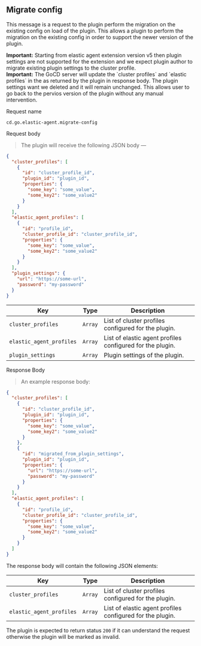 ## Migrate config

This message is a request to the plugin perform the migration on the existing config on load of the plugin. This allows 
a plugin to perform the migration on the existing config in order to support the newer version of the plugin. 

<aside class="warning">
  <strong>Important:</strong> Starting from elastic agent extension version v5 then plugin settings are not supported for
   the extension and we expect plugin author to migrate existing plugin settings to the cluster profile. 
</aside>

<aside class="notice">
  <strong>Important:</strong> The GoCD server will update the `cluster profiles` and `elastic profiles` in the as returned
   by the plugin in response body. The plugin settings want we deleted and it will remain unchanged. This allows user to 
   go back to the pervios version of the plugin without any manual intervention.  
</aside>

<p class='request-name-heading'>Request name</p>

`cd.go.elastic-agent.migrate-config`

<p class='request-body-heading'>Request body</p>

> The plugin will receive the following JSON body —

```json
{
  "cluster_profiles": [
    {
      "id": "cluster_profile_id",
      "plugin_id": "plugin_id",
      "properties": {
        "some_key": "some_value",
        "some_key2": "some_value2"
      }
    }
  ],
  "elastic_agent_profiles": [
    {
      "id": "profile_id",
      "cluster_profile_id": "cluster_profile_id",
      "properties": {
        "some_key": "some_value",
        "some_key2": "some_value2"
      }
    }
  ],
  "plugin_settings": {
    "url": "https://some-url",
    "password": "my-password"
  }
}
```

<p class='attributes-table-follows'></p>

| Key                         | Type      | Description                                               |
| --------------------------- | --------- | --------------------------------------------------------- |
| `cluster_profiles`          | `Array`   | List of cluster profiles configured for the plugin.       |
| `elastic_agent_profiles`    | `Array`   | List of elastic agent profiles configured for the plugin. |
| `plugin_settings`           | `Array`   | Plugin settings of the plugin.                            |

<p class='response-code-heading'>Response Body</p>

> An example response body:

```json
{
  "cluster_profiles": [
    {
      "id": "cluster_profile_id",
      "plugin_id": "plugin_id",
      "properties": {
        "some_key": "some_value",
        "some_key2": "some_value2"
      }
    },
    {
      "id": "migrated_from_plugin_settings",
      "plugin_id": "plugin_id",
      "properties": {
        "url": "https://some-url",
        "password": "my-password"
      }
    }
  ],
  "elastic_agent_profiles": [
    {
      "id": "profile_id",
      "cluster_profile_id": "cluster_profile_id",
      "properties": {
        "some_key": "some_value",
        "some_key2": "some_value2"
      }
    }
  ]
}
```

The response body will contain the following JSON elements:

<p class='attributes-table-follows'></p>

| Key                       | Type      | Description                                               |
| ------------------------- | --------- | --------------------------------------------------------  |
| `cluster_profiles`        | `Array`   | List of cluster profiles configured for the plugin.       |
| `elastic_agent_profiles`  | `Array`   | List of elastic agent profiles configured for the plugin. |

The plugin is expected to return status `200` if it can understand the request otherwise the plugin will be marked as 
invalid.

